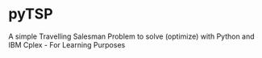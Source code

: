 # pyTSP
A simple Travelling Salesman Problem to solve (optimize) with Python and IBM Cplex - For Learning Purposes
